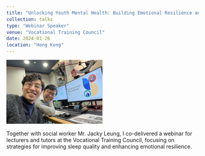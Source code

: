 ```yaml
---
title: "Unlocking Youth Mental Health: Building Emotional Resilience and Strengthening Communication Skills for Teachers"
collection: talks
type: "Webinar Speaker"
venue: "Vocational Training Council"
date: 2024-01-26
location: "Hong Kong"
---
```

<img src="/images/talks/Talk_20240126.jpg" alt="Jacky and I preparing for the talk to start" style="max-width: 50%; height: auto" />

Together with social worker Mr. Jacky Leung, I co-delivered a webinar for lecturers and tutors at the Vocational Training Council, focusing on strategies for improving sleep quality and enhancing emotional resilience.

